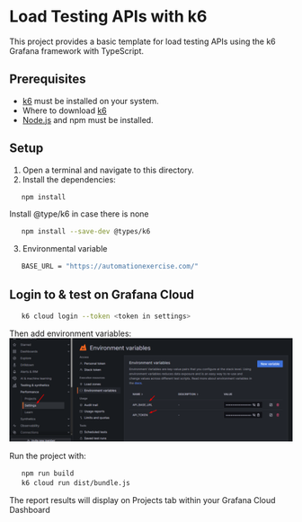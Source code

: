 # Load Testing APIs with k6

This project provides a basic template for load testing APIs using the k6 Grafana framework with TypeScript.

## Prerequisites
- [k6](https://grafana.com/docs/k6/latest/set-up/install-k6/) must be installed on your system.
- Where to download [k6](https://github.com/grafana/k6/releases)
- [Node.js](https://nodejs.org/) and npm must be installed.

## Setup
1. Open a terminal and navigate to this directory.
2. Install the dependencies:
```bash
   npm install
```
Install @type/k6 in case there is none
```bash
   npm install --save-dev @types/k6
```
3. Environmental variable
```bash
   BASE_URL = "https://automationexercise.com/"
```
## Login to & test on Grafana Cloud

```bash
   k6 cloud login --token <token in settings>
```

Then add environment variables:
![Environment-variable](./Environment-variable.png)
 
Run the project with:

```bash
   npm run build
   k6 cloud run dist/bundle.js
```
The report results will display on Projects tab within your Grafana Cloud Dashboard